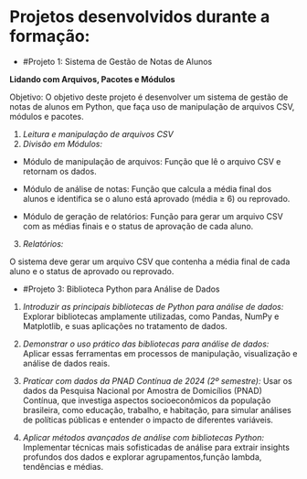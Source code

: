 # Projetos desenvolvidos durante a formação:

- #Projeto 1: Sistema de Gestão de Notas de Alunos

**Lidando com Arquivos, Pacotes e Módulos**

Objetivo: O objetivo deste projeto é desenvolver um sistema de gestão de notas de alunos em Python, que faça uso de manipulação de arquivos CSV, módulos e pacotes.


1. *Leitura e manipulação de arquivos CSV*
2. *Divisão em Módulos:*

- Módulo de manipulação de arquivos: Função que lê o arquivo CSV e retornam os dados.

- Módulo de análise de notas: Função que calcula a média final dos alunos e identifica se o aluno está aprovado (média ≥ 6) ou reprovado.

- Módulo de geração de relatórios: Função para gerar um arquivo CSV com as médias finais e o status de aprovação de cada aluno.

3. *Relatórios:*

O sistema deve gerar um arquivo CSV que contenha a média final de cada aluno e o status de aprovado ou reprovado.

- #Projeto 3: Biblioteca Python para Análise de Dados

 1. *Introduzir as principais bibliotecas de Python para análise de dados:*
 Explorar bibliotecas amplamente utilizadas, como Pandas, NumPy e Matplotlib, e suas aplicações no tratamento de dados.

2. *Demonstrar o uso prático das bibliotecas para análise de dados:* Aplicar essas ferramentas em processos de manipulação, visualização e análise de dados reais.

3. *Praticar com dados da PNAD Contínua de 2024 (2º semestre):* Usar os dados da Pesquisa Nacional por Amostra de Domicílios (PNAD) Contínua, que investiga aspectos socioeconômicos da população brasileira, como educação, trabalho, e habitação, para simular análises de políticas públicas e entender o impacto de diferentes variáveis.

4. *Aplicar métodos avançados de análise com bibliotecas Python:* Implementar técnicas mais sofisticadas de análise para extrair insights profundos dos dados e explorar agrupamentos,função lambda, tendências e médias.
